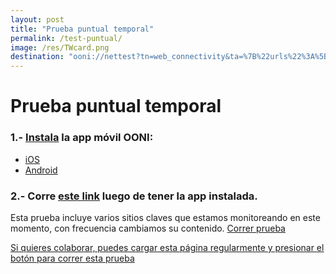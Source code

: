 ```yaml
---
layout: post
title: "Prueba puntual temporal"
permalink: /test-puntual/
image: /res/TWcard.png
destination: "ooni://nettest?tn=web_connectivity&ta=%7B%22urls%22%3A%5B%22https%3A%2F%2Fapoyosaludve.com%2F%22%2C%22https%3A%2F%2Fheroesdesaludve.org%2F%22%2C%22https%3A%2F%2Fheroesdesaludve.info%2F%22%2C%22https%3A%2F%2Fheroesdelasaludve.com%2F%22%2C%22https%3A%2F%2Fapoyodesaludve.com%2F%22%2C%22https%3A%2F%2Fmedicos.presidenciave.org%22%2C%22https%3A%2F%2Fteleconsulta.presidenciave.org%22%2C%22https%3A%2F%2Fconsulta.teleconsultave.com%22%2C%22http%3A%2F%2Fplanemergencianacional.com%2F%22%2C%22http%3A%2F%2Fcoronavirusvenezuela.info%22%2C%22https%3A%2F%2Fteleconsulta.presidenciave.org%2F%22%2C%22http%3A%2F%2Fpresidenciave.org%2F%22%2C%22https%3A%2F%2Fpresidenciave.com%2F%22%2C%22http%3A%2F%2Fpresidenciave.org%22%2C%22http%3A%2F%2Fpvenezuela.com%2Fcoronavirus%2F%22%2C%22https%3A%2F%2Fpvenezuela.com%2F%22%2C%22http%3A%2F%2Fpvenezuela.org%2F%22%2C%22http%3A%2F%2Fvepresidencia.com%2F%22%5D%7D&mv=1.2.0"
---
```


# Prueba puntual temporal
### 1.- [Instala](https://ooni.torproject.org/install/) la app móvil OONI:
* [iOS](https://itunes.apple.com/us/app/id1199566366)
* [Android](https://play.google.com/store/apps/details?id=org.openobservatory.ooniprobe)

### 2.- Corre [este link]({{page.destination}}) luego de tener la app instalada.

Esta prueba incluye varios sitios claves que estamos monitoreando en este momento, con frecuencia cambiamos su contenido.
<a class="btn btn-info" href="{{page.destination}}">Correr prueba

Si quieres colaborar, puedes cargar esta página regularmente y presionar el botón para [correr esta prueba]({{page.destination}})
